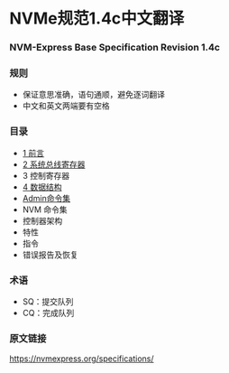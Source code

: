 #  NVMe规范1.4c中文翻译

### NVM-Express Base Specification Revision 1.4c

### 规则
- 保证意思准确，语句通顺，避免逐词翻译
- 中文和英文两端要有空格

### 目录
- [1 前言](https://github.com/ksimple1991/nvme-spec-1.4c-translate-cn/blob/main/1%20Introducation.md)
- [2 系统总线寄存器](https://github.com/ksimple1991/nvme-spec-1.4c-translate-cn/blob/main/2%20System%20Bus%20(PCI%20Express)%20Registers.md)
- 3 控制寄存器
- [4 数据结构](https://github.com/ksimple1991/nvme-spec-1.4c-translate-cn/blob/main/4%20Data%20Structures.md)
- [Admin命令集](https://github.com/ksimple1991/nvme-spec-1.4c-translate-cn/blob/main/5%20Admin%20Command%20Set.md)
- NVM 命令集
- 控制器架构
- 特性
- 指令
- 错误报告及恢复

### 术语
- SQ：提交队列
- CQ：完成队列


### 原文链接

https://nvmexpress.org/specifications/
